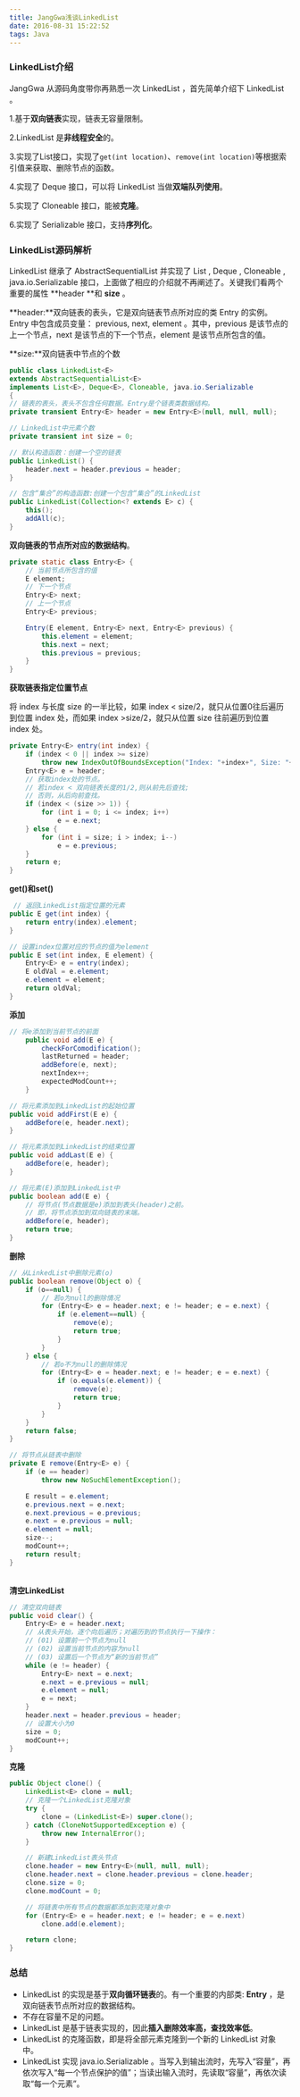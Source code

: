 ```yaml
---
title: JangGwa浅谈LinkedList
date: 2016-08-31 15:22:52
tags: Java
---
```

### LinkedList介绍
JangGwa 从源码角度带你再熟悉一次 LinkedList ，首先简单介绍下 LinkedList 。

1.基于**双向链表**实现，链表无容量限制。

2.LinkedList 是**非线程安全**的。

3.实现了List接口，实现了`get(int location)`、`remove(int location)`等根据索引值来获取、删除节点的函数。

4.实现了 Deque 接口，可以将 LinkedList 当做**双端队列使用**。

5.实现了 Cloneable 接口，能被**克隆**。

6.实现了 Serializable 接口，支持**序列化**。

### LinkedList源码解析

LinkedList 继承了 AbstractSequentialList 并实现了 List , Deque ,  Cloneable  , java.io.Serializable 接口，上面做了相应的介绍就不再阐述了。关键我们看两个重要的属性 **header **和 **size** 。

**header:**双向链表的表头，它是双向链表节点所对应的类 Entry 的实例。Entry 中包含成员变量： previous, next, element 。其中，previous 是该节点的上一个节点，next 是该节点的下一个节点，element 是该节点所包含的值。

**size:**双向链表中节点的个数


```java
public class LinkedList<E>
extends AbstractSequentialList<E>
implements List<E>, Deque<E>, Cloneable, java.io.Serializable
{
// 链表的表头，表头不包含任何数据。Entry是个链表类数据结构。
private transient Entry<E> header = new Entry<E>(null, null, null);

// LinkedList中元素个数
private transient int size = 0;

// 默认构造函数：创建一个空的链表
public LinkedList() {
    header.next = header.previous = header;
}

// 包含“集合”的构造函数:创建一个包含“集合”的LinkedList
public LinkedList(Collection<? extends E> c) {
    this();
    addAll(c);
}
```

**双向链表的节点所对应的数据结构**。
​    
```java
private static class Entry<E> {
    // 当前节点所包含的值
    E element;
    // 下一个节点
    Entry<E> next;
    // 上一个节点
    Entry<E> previous;

    Entry(E element, Entry<E> next, Entry<E> previous) {
        this.element = element;
        this.next = next;
        this.previous = previous;
    }
}
```

**获取链表指定位置节点**

将 index 与长度 size 的一半比较，如果 index < size/2，就只从位置0往后遍历到位置 index 处，而如果 index >size/2，就只从位置 size 往前遍历到位置 index 处。
​    
```java
private Entry<E> entry(int index) {
    if (index < 0 || index >= size)
        throw new IndexOutOfBoundsException("Index: "+index+", Size: "+size);
    Entry<E> e = header;
    // 获取index处的节点。
    // 若index < 双向链表长度的1/2,则从前先后查找;
    // 否则，从后向前查找。
    if (index < (size >> 1)) {
        for (int i = 0; i <= index; i++)
            e = e.next;
    } else {
        for (int i = size; i > index; i--)
            e = e.previous;
    }
    return e;
}
```

**get()和set()**

```java
 // 返回LinkedList指定位置的元素
public E get(int index) {
    return entry(index).element;
}

// 设置index位置对应的节点的值为element
public E set(int index, E element) {
    Entry<E> e = entry(index);
    E oldVal = e.element;
    e.element = element;
    return oldVal;
}
```


**添加**

```java
// 将e添加到当前节点的前面
    public void add(E e) {
        checkForComodification();
        lastReturned = header;
        addBefore(e, next);
        nextIndex++;
        expectedModCount++;
    }

// 将元素添加到LinkedList的起始位置
public void addFirst(E e) {
    addBefore(e, header.next);
}

// 将元素添加到LinkedList的结束位置
public void addLast(E e) {
    addBefore(e, header);
}

// 将元素(E)添加到LinkedList中
public boolean add(E e) {
    // 将节点(节点数据是e)添加到表头(header)之前。
    // 即，将节点添加到双向链表的末端。
    addBefore(e, header);
    return true;
}
```


**删除**

```java
// 从LinkedList中删除元素(o)
public boolean remove(Object o) {
    if (o==null) {
        // 若o为null的删除情况
        for (Entry<E> e = header.next; e != header; e = e.next) {
            if (e.element==null) {
                remove(e);
                return true;
            }
        }
    } else {
        // 若o不为null的删除情况
        for (Entry<E> e = header.next; e != header; e = e.next) {
            if (o.equals(e.element)) {
                remove(e);
                return true;
            }
        }
    }
    return false;
}

// 将节点从链表中删除
private E remove(Entry<E> e) {
    if (e == header)
        throw new NoSuchElementException();

    E result = e.element;
    e.previous.next = e.next;
    e.next.previous = e.previous;
    e.next = e.previous = null;
    e.element = null;
    size--;
    modCount++;
    return result;
}
```


​    
**清空LinkedList**
​    
```java
// 清空双向链表
public void clear() {
    Entry<E> e = header.next;
    // 从表头开始，逐个向后遍历；对遍历到的节点执行一下操作：
    // (01) 设置前一个节点为null 
    // (02) 设置当前节点的内容为null 
    // (03) 设置后一个节点为“新的当前节点”
    while (e != header) {
        Entry<E> next = e.next;
        e.next = e.previous = null;
        e.element = null;
        e = next;
    }
    header.next = header.previous = header;
    // 设置大小为0
    size = 0;
    modCount++;
}
```

**克隆**

```java
public Object clone() {
    LinkedList<E> clone = null;
    // 克隆一个LinkedList克隆对象
    try {
        clone = (LinkedList<E>) super.clone();
    } catch (CloneNotSupportedException e) {
        throw new InternalError();
    }

    // 新建LinkedList表头节点
    clone.header = new Entry<E>(null, null, null);
    clone.header.next = clone.header.previous = clone.header;
    clone.size = 0;
    clone.modCount = 0;

    // 将链表中所有节点的数据都添加到克隆对象中
    for (Entry<E> e = header.next; e != header; e = e.next)
        clone.add(e.element);

    return clone;
}
```


### 总结

- LinkedList 的实现是基于**双向循环链表**的。有一个重要的内部类: **Entry** ，是双向链表节点所对应的数据结构。
- 不存在容量不足的问题。
- LinkedList 是基于链表实现的，因此**插入删除效率高，查找效率低**。
- LinkedList 的克隆函数，即是将全部元素克隆到一个新的 LinkedList 对象中。
- LinkedList 实现 java.io.Serializable 。当写入到输出流时，先写入“容量”，再依次写入“每一个节点保护的值”；当读出输入流时，先读取“容量”，再依次读取“每一个元素”。

